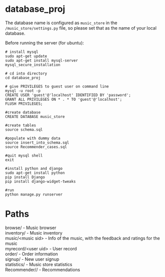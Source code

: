 # database_proj 

The database name is configured as `music_store` in the `/music_store/settings.py` file, so please set that as the name of your local database.

Before running the server (for ubuntu):
```
# install mysql
sudo apt-get update
sudo apt-get install mysql-server
mysql_secure_installation

# cd into directory
cd database_proj

# give PRIVILEGES to guest user on command line
mysql -u root -p
CREATE USER 'guest'@'localhost' IDENTIFIED BY 'password';
GRANT ALL PRIVILEGES ON * . * TO 'guest'@'localhost';
FLUSH PRIVILEGES;

#create database
CREATE DATABASE music_store

#create tables
source schema.sql

#populate with dummy data
source insert_into_schema.sql
source Recommender_cases.sql

#quit mysql shell
exit

#install python and django
sudo apt-get install python
pip install Django
pip install django-widget-tweaks

#run
python manage.py runserver

```

# Paths 

browse/ - Music browser <br>
inventory/ - Music inventory <br>
music/\<music sid\> - Info of the music, with the feedback and ratings for the music <br>
myrecord/\<user uid\> - User record <br>
order/ - Order information <br>
signup/ - New user signup <br>
statistics/ - Music store statistics <br>
Recommender/<user id>/<song id> - Recommendations 
